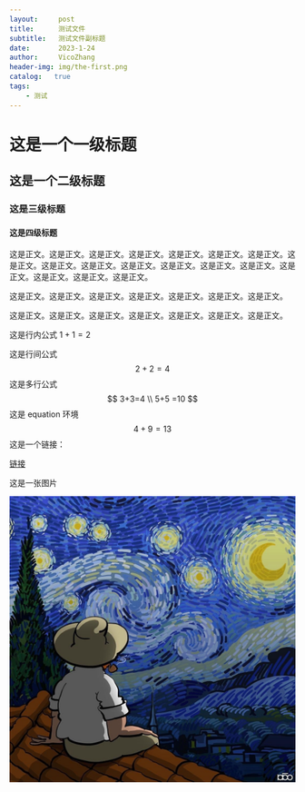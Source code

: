 ```yaml
---
layout:     post
title:      测试文件
subtitle:   测试文件副标题
date:       2023-1-24
author:     VicoZhang
header-img: img/the-first.png
catalog:   true
tags:
    - 测试
---
```


# 这是一个一级标题

## 这是一个二级标题

### 这是三级标题

#### 这是四级标题

这是正文。这是正文。这是正文。这是正文。这是正文。这是正文。这是正文。这是正文。这是正文。这是正文。这是正文。这是正文。这是正文。这是正文。这是正文。这是正文。这是正文。这是正文。

这是正文。这是正文。这是正文。这是正文。这是正文。这是正文。这是正文。

这是正文。这是正文。这是正文。这是正文。这是正文。这是正文。这是正文。

这是行内公式 $1+1=2$

这是行间公式
$$
2+2 = 4
$$
这是多行公式
$$
3+3=4 \\ 5+5 =10
$$
这是 equation 环境
$$
\begin{equation} 
4 +9 = 13
\end{equation}
$$
这是一个链接：

[链接](https://www.zhihu.com/people/Vicozhang)

这是一张图片

<img src="../_imgs/v2-e10e47c7142aa3f576aa3342185e461c_r.jpg" alt="v2-e10e47c7142aa3f576aa3342185e461c_r" style="zoom:50%;" />


